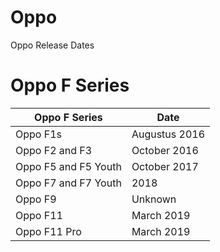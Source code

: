 # Oppo
Oppo Release Dates

# Oppo F Series

| Oppo F Series        | Date          |
| -------------------- | ------------- | 
| Oppo F1s             | Augustus 2016 | 
| Oppo F2 and F3       | October 2016  | 
| Oppo F5 and F5 Youth | October 2017  |
| Oppo F7 and F7 Youth | 2018          |
| Oppo F9              | Unknown       |
| Oppo F11             | March 2019    |
| Oppo F11 Pro         | March 2019    |

